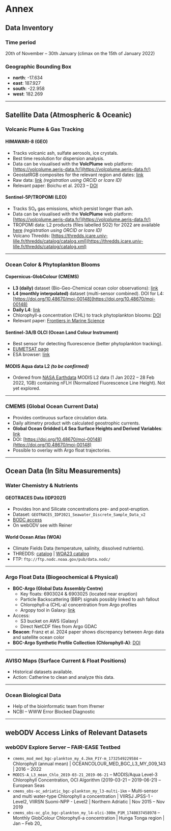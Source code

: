 # Annex

## Data Inventory

### Time period
20th of November – 30th January (climax on the 15th of January 2022)

### Geographic Bounding Box
- **north**: -17.634  
- **east**: 187.927  
- **south**: -22.958  
- **west**: 182.269  

---

## Satellite Data (Atmospheric & Oceanic)

### Volcanic Plume & Gas Tracking

#### HIMAWARI-8 (GEO)
- Tracks volcanic ash, sulfate aerosols, ice crystals.  
- Best time resolution for dispersion analysis.  
- Data can be visualised with the **VolcPlume** web platform: [https://volcplume.aeris-data.fr/](https://volcplume.aeris-data.fr/)  
- GeostatRGB composites for the relevant region and dates: [link](https://www.icare.univ-lille.fr/login/?prourl=/asd-content/archive/?dir=GEO/HIMAWARI+1407/BROWSE-L1/2022/)  
- Raw data: [link](https://www.icare.univ-lille.fr/login/?prourl=/asd-content/archive/?dir=GEO/HIMAWARI+1407/L1_B/2022/) *(registration using ORCID or Icare ID)*  
- Relevant paper: Boichu et al. 2023 – [DOI](https://agupubs.onlinelibrary.wiley.com/doi/full/10.1029/2023JD039010)

#### Sentinel-5P/TROPOMI (LEO)
- Tracks SO₂ gas emissions, which persist longer than ash.  
- Data can be visualised with the **VolcPlume** web platform: [https://volcplume.aeris-data.fr/](https://volcplume.aeris-data.fr/)  
- TROPOMI data: L2 products (files labelled SO2) for 2022 are available [here](https://www.icare.univ-lille.fr/login/?prourl=/asd-content/archive/?dir=S5P/L2.v02/2022/) *(registration using ORCID or Icare ID)*  
- Volcano Thredds: [https://thredds.icare.univ-lille.fr/thredds/catalog/catalog.xml](https://thredds.icare.univ-lille.fr/thredds/catalog/catalog.xml)  

---

### Ocean Color & Phytoplankton Blooms

#### Copernicus-GlobColour (CMEMS)
- **L3 (daily)** dataset (Bio-Geo-Chemical ocean color observations): [link](https://data.marine.copernicus.eu/product/OCEANCOLOUR_GLO_BGC_L3_MY_009_103/description)  
- **L4 (monthly interpolated)** dataset (multi-sensor combined). DOI for L4: [https://doi.org/10.48670/moi-00148](https://doi.org/10.48670/moi-00148)  
- **Daily L4**: [link](https://data.marine.copernicus.eu/product/OCEANCOLOUR_GLO_BGC_L4_MY_009_104/description)  
- Chlorophyll-a concentration (CHL) to track phytoplankton blooms: [DOI](https://doi.org/10.17882/102324)  
- Relevant paper: [Frontiers in Marine Science](https://www.frontiersin.org/journals/marine-science/articles/10.3389/fmars.2022.1028022/full)  

#### Sentinel-3A/B OLCI (Ocean Land Colour Instrument)
- Best sensor for detecting fluorescence (better phytoplankton tracking).  
- [EUMETSAT page](https://www.eumetsat.int/S3-OLCI-FLUO)  
- ESA browser: [link](https://browser.dataspace.copernicus.eu/?zoom=4&lat=-14.47723&lng=-179.73633&themeId=DEFAULT-THEME&visualizationUrl=U2FsdGVkX1%2Bfi6dTBSC7V%2FTC%2Fk13JfjwPvNsYdj6ys0F3jphrBYt1lHQCf%2ByuIrr23vHCc4C1o4ffrYqC88XnS%2F%2BypGnyvHPUNeRDoY8qh2fRNhQcS0hPIcg6wia9%2BbX&datasetId=S3OLCIL2_WATER&fromTime=2022-01-15T00%3A00%3A00.000Z&toTime=2022-01-15T23%3A59%3A59.999Z&layerId=2_WATER_CHL_OC4ME)  

#### MODIS Aqua data L2 *(to be confirmed)*
- Ordered from [NASA Earthdata](https://urs.earthdata.nasa.gov/) MODIS L2 data (1 Jan 2022 – 28 Feb 2022, 1GB) containing nFLH (Normalized Fluorescence Line Height). Not yet explored.

---

### CMEMS (Global Ocean Current Data)
- Provides continuous surface circulation data.  
- Daily altimetry product with calculated geostrophic currents.  
- **Global Ocean Gridded L4 Sea Surface Heights and Derived Variables**: [link](https://data.marine.copernicus.eu/product/SEALEVEL_GLO_PHY_L4_MY_008_047/description)  
- DOI: [https://doi.org/10.48670/moi-00148](https://doi.org/10.48670/moi-00148)  
- Possible to overlay with Argo float trajectories.

---

## Ocean Data (In Situ Measurements)

### Water Chemistry & Nutrients

#### GEOTRACES Data (IDP2021)
- Provides Iron and Silicate concentrations pre- and post-eruption.  
- Dataset: `GEOTRACES_IDP2021_Seawater_Discrete_Sample_Data_v2`  
- [BODC access](https://www.bodc.ac.uk/data/published_data_library/catalogue/10.5285/ff46f034-f47c-05f9-e053-6c86abc0dc7e/)  
- On webODV see with Reiner  

#### World Ocean Atlas (WOA)
- Climate Fields Data (temperature, salinity, dissolved nutrients).  
- THREDDS: [catalog](https://www.ncei.noaa.gov/thredds-ocean/catalog.html) | [WOA23 catalog](https://www.ncei.noaa.gov/thredds-ocean/catalog/woa23/DATA/catalog.html)  
- FTP: `ftp://ftp.nodc.noaa.gov/pub/data.nodc/`

---

### Argo Float Data (Biogeochemical & Physical)
- **BGC-Argo (Global Data Assembly Centre)**  
  - Key floats: 6903024 & 6903025 (located near eruption)  
  - Particle Backscattering (BBP) signals possibly linked to ash fallout  
  - Chlorophyll-a (CHL-a) concentration from Argo profiles  
  - Argopy tool in Galaxy: [link](https://earth-system.usegalaxy.eu/root?tool_id=toolshed.g2.bx.psu.edu/repos/ecology/argo_getdata/argo_getdata/0.1.15+galaxy0)  
- Access:
  - S3 bucket on AWS (Galaxy)
  - Direct NetCDF files from Argo GDAC
- **Beacon**: Franz et al. 2024 paper shows discrepancy between Argo data and satellite ocean color  
- **BGC-Argo Synthetic Profile Collection (Chlorophyll-A)**: [DOI](https://doi.org/10.17882/102324)  

---

### AVISO Maps (Surface Current & Float Positions)
- Historical datasets available.  
- Action: Catherine to clean and analyze this data.

---

### Ocean Biological Data
- Help of the bioinformatic team from Ifremer  
- NCBI – WWW Error Blocked Diagnostic  

---

## webODV Access Links of Relevant Datasets

### webODV Explore Server – FAIR-EASE Testbed
- `cmems_mod_med_bgc-plankton_my_4.2km_P1Y-m_1732549229584` – Chlorophyll (annual mean) | OCEANCOLOUR_MED_BGC_L3_MY_009_143 | 2016 – 2022  
- `MODIS-A_L3_mean_Chlo_2019-03-21_2019-06-21` – MODIS/Aqua Level-3 Chlorophyll Concentration, OCI Algorithm (2019-03-21 – 2019-06-21) – European Seas  
- `cmems_obs-oc_adriatic_bgc-plankton_my_l3-multi-1km` – Multi-sensor and multi water-type Chlorophyll a concentration | VIIRSJ JPSS-1 - Level2, VIIRSN Suomi-NPP - Level2 | Northern Adriatic | Nov 2015 – Nov 2019  
- `cmems_obs-oc_glo_bgc-plankton_my_l4-olci-300m_P1M_1740837458978` – Monthly GlobColour Chlorophyll-a concentration | Hunga Tonga region | Jan – Feb 20_
